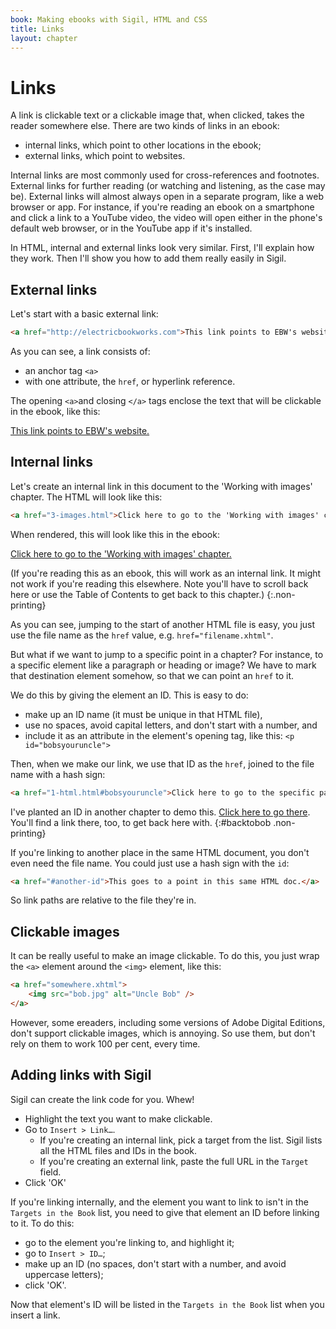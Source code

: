 ```yaml
---
book: Making ebooks with Sigil, HTML and CSS
title: Links
layout: chapter
---
```


# Links

A link is clickable text or a clickable image that, when clicked, takes the reader somewhere else. There are two kinds of links in an ebook:

*   internal links, which point to other locations in the ebook;
*   external links, which point to websites.

Internal links are most commonly used for cross-references and footnotes. External links for further reading (or watching and listening, as the case may be). External links will almost always open in a separate program, like a web browser or app. For instance, if you're reading an ebook on a smartphone and click a link to a YouTube video, the video will open either in the phone's default web browser, or in the YouTube app if it's installed.

In HTML, internal and external links look very similar. First, I'll explain how they work. Then I'll show you how to add them really easily in Sigil.

## External links

Let's start with a basic external link:

~~~ html
<a href="http://electricbookworks.com">This link points to EBW's website.</a>
~~~

As you can see, a link consists of:

*	an anchor tag `<a>`
*	with one attribute, the `href`, or hyperlink reference.

The opening `<a>`and closing `</a>` tags enclose the text that will be clickable in the ebook, like this:

[This link points to EBW's website.](http://electricbookworks.com)

## Internal links

Let's create an internal link in this document to the 'Working with images' chapter. The HTML will look like this:

~~~ html
<a href="3-images.html">Click here to go to the 'Working with images' chapter.</a>
~~~

When rendered, this will look like this in the ebook:

[Click here to go to the 'Working with images' chapter.](3-images.html)

(If you're reading this as an ebook, this will work as an internal link. It might not work if you're reading this elsewhere. Note you'll have to scroll back here or use the Table of Contents to get back to this chapter.)
{:.non-printing}

As you can see, jumping to the start of another HTML file is easy, you just use the file name as the `href` value, e.g. `href="filename.xhtml"`.

But what if we want to jump to a specific point in a chapter? For instance, to a specific element like a paragraph or heading or image? We have to mark that destination element somehow, so that we can point an `href` to it. 

We do this by giving the element an ID. This is easy to do:

*	make up an ID name (it must be unique in that HTML file),
*	use no spaces, avoid capital letters, and don't start with a number, and 
*	include it as an attribute in the element's opening tag, like this: `<p id="bobsyouruncle">`

Then, when we make our link, we use that ID as the `href`, joined to the file name with a hash sign:

~~~ html
<a href="1-html.html#bobsyouruncle">Click here to go to the specific paragraph I'm linking to.</a>
~~~

I've planted an ID in another chapter to demo this. [Click here to go there](1-html.html#bobsyouruncle). You'll find a link there, too, to get back here with.
{:#backtobob .non-printing}

If you're linking to another place in the same HTML document, you don't even need the file name. You could just use a hash sign with the `id`:

~~~ html
<a href="#another-id">This goes to a point in this same HTML doc.</a>
~~~

So link paths are relative to the file they're in.

## Clickable images

It can be really useful to make an image clickable. To do this, you just wrap the `<a>` element around the `<img>` element, like this:

~~~ html
<a href="somewhere.xhtml">
	<img src="bob.jpg" alt="Uncle Bob" />
</a>
~~~

However, some ereaders, including some versions of Adobe Digital Editions, don't support clickable images, which is annoying. So use them, but don't rely on them to work 100 per cent, every time.

## Adding links with Sigil

Sigil can create the link code for you. Whew!

*	Highlight the text you want to make clickable.
*	Go to `Insert > Link…`.
	*	If you're creating an internal link, pick a target from the list. Sigil lists all the HTML files and IDs in the book.
	*	If you're creating an external link, paste the full URL in the `Target` field.
*	Click 'OK'

If you're linking internally, and the element you want to link to isn't in the `Targets in the Book` list, you need to give that element an ID before linking to it. To do this:

*	go to the element you're linking to, and highlight it;
*	go to `Insert > ID…`;
*	make up an ID (no spaces, don't start with a number, and avoid uppercase letters);
*	click 'OK'.

Now that element's ID will be listed in the `Targets in the Book` list when you insert a link.
